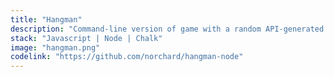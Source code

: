 ```yaml
---
title: "Hangman"
description: "Command-line version of game with a random API-generated word."
stack: "Javascript | Node | Chalk"
image: "hangman.png"
codelink: "https://github.com/norchard/hangman-node"
---
```

